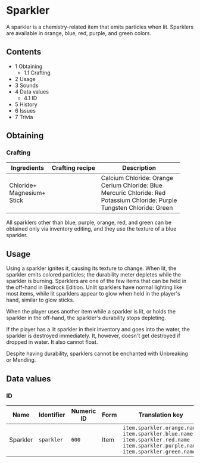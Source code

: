 # Sparkler
A sparkler is a chemistry-related item that emits particles when lit. Sparklers are available in orange, blue, red, purple, and green colors.

## Contents
- 1 Obtaining
	- 1.1 Crafting
- 2 Usage
- 3 Sounds
- 4 Data values
	- 4.1 ID
- 5 History
- 6 Issues
- 7 Trivia

## Obtaining
### Crafting
| Ingredients                        | Crafting recipe | Description                                                                                                                               |
|------------------------------------|-----------------|-------------------------------------------------------------------------------------------------------------------------------------------|
| Chloride+<br/>Magnesium+<br/>Stick |                 | Calcium Chloride: Orange<br/>Cerium Chloride: Blue<br/>Mercuric Chloride: Red<br/>Potassium Chloride: Purple<br/>Tungsten Chloride: Green |

All sparklers other than blue, purple, orange, red, and green can be obtained only via inventory editing, and they use the texture of a blue sparkler.

## Usage
Using a sparkler ignites it, causing its texture to change. When lit, the sparkler emits colored particles; the durability meter depletes while the sparkler is burning. Sparklers are one of the few items that can be held in the off-hand in Bedrock Edition. Unlit sparklers have normal lighting like most items, while lit sparklers appear to glow when held in the player's hand, similar to glow sticks.

When the player uses another item while a sparkler is lit, or holds the sparkler in the off-hand, the sparkler's durability stops depleting.

If the player has a lit sparkler in their inventory and goes into the water, the sparkler is destroyed immediately. It, however, doesn't get destroyed if dropped in water. It also cannot float.

Despite having durability, sparklers cannot be enchanted with Unbreaking or Mending.

## Data values
### ID
| Name     | Identifier | Numeric ID | Form | Translation key                                                                                                                                       |
|----------|------------|------------|------|-------------------------------------------------------------------------------------------------------------------------------------------------------|
| Sparkler | `sparkler` | `600`      | Item | `item.sparkler.orange.name`<br/>`item.sparkler.blue.name`<br/>`item.sparkler.red.name`<br/>`item.sparkler.purple.name`<br/>`item.sparkler.green.name` |

